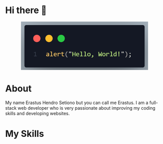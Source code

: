 # Hi there 👋
<p align="center"><a href="https://erastushs.netlify.app"><img width="80%" alt="Hello World!" src="./Hello World.png" /></a></p>

# About
My name Erastus Hendro Setiono but you can call me Erastus. I am a full-stack web developer who is very passionate about improving my coding skills and developing websites.

# My Skills

